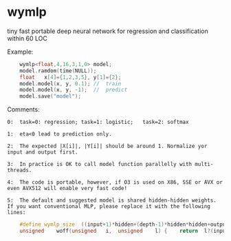 # wymlp
tiny fast portable deep neural network for regression and classification within 60 LOC 

Example:
```C++
	wymlp<float,4,16,3,1,0>	model;	
	model.ramdom(time(NULL));
	float	x[4]={1,2,3,5},	y[1]={2};
	model.model(x, y, 0.1);	//	train
	model.model(x, y, -1);	//	predict
	model.save("model");
```
Comments:

	0:	task=0: regression; task=1: logistic;	task=2:	softmax

	1:	eta<0 lead to prediction only.

	2:	The expected |X[i]|, |Y[i]| should be around 1. Normalize yor input and output first.

	3:	In practice is OK to call model function parallelly with multi-threads.

	4:	The code is portable, however, if O3 is used on X86, SSE or AVX or even AVX512 will enable very fast code!

	5:	The default and suggested model is shared hidden-hidden weights. If you want conventional MLP, please replace it with the following lines:
```C++
	#define	wymlp_size	((input+1)*hidden+(depth-1)*hidden*hidden+output*hidden)
	unsigned	woff(unsigned	i,	unsigned	l) {	return	l?(input+1)*hidden+(l-1)*hidden*hidden+i*hidden:i*hidden;	}
```
 
